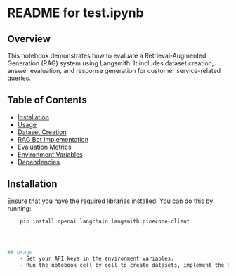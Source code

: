 # README for test.ipynb

## Overview
This notebook demonstrates how to evaluate a Retrieval-Augmented Generation (RAG) system using Langsmith. It includes dataset creation, answer evaluation, and response generation for customer service-related queries.

## Table of Contents
- [Installation](#installation)
- [Usage](#usage)
- [Dataset Creation](#dataset-creation)
- [RAG Bot Implementation](#rag-bot-implementation)
- [Evaluation Metrics](#evaluation-metrics)
- [Environment Variables](#environment-variables)
- [Dependencies](#dependencies)

## Installation
Ensure that you have the required libraries installed. You can do this by running:
```bash
    pip install openai langchain langsmith pinecone-client




## Usage
    - Set your API keys in the environment variables.
    - Run the notebook cell by cell to create datasets, implement the RAG bot, and evaluate answers.
